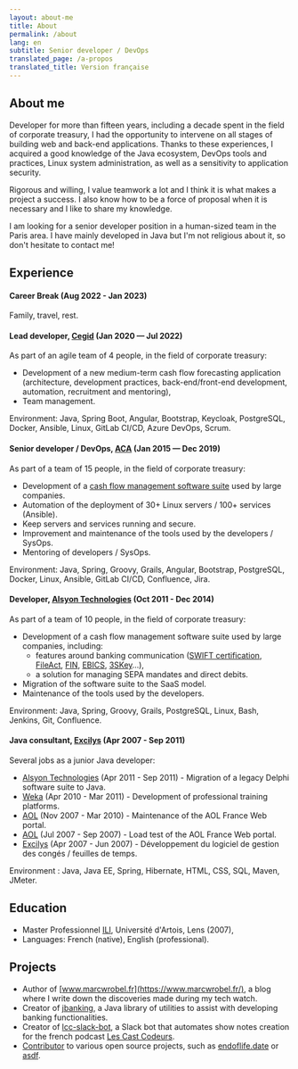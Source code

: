 ```yaml
---
layout: about-me
title: About
permalink: /about
lang: en
subtitle: Senior developer / DevOps
translated_page: /a-propos
translated_title: Version française
---
```


## About me

Developer for more than fifteen years, including a decade spent in the field of corporate treasury,
I had the opportunity to intervene on all stages of building web and back-end applications. Thanks
to these experiences, I acquired a good knowledge of the Java ecosystem, DevOps tools and practices,
Linux system administration, as well as a sensitivity to application security.

Rigorous and willing, I value teamwork a lot and I think it is what makes a project a success. I
also know how to be a force of proposal when it is necessary and I like to share my knowledge.

I am looking for a senior developer position in a human-sized team in the Paris area. I have mainly
developed in Java but I'm not religious about it, so don't hesitate to contact me!

## Experience

#### Career Break (Aug 2022 - Jan 2023)

Family, travel, rest.

#### Lead developer, [Cegid](https://www.linkedin.com/company/cegid/) (Jan 2020 — Jul 2022)

As part of an agile team of 4 people, in the field of corporate treasury:

- Development of a new medium-term cash flow forecasting application (architecture, development
  practices, back-end/front-end development, automation, recruitment and mentoring),
- Team management.

Environment: Java, Spring Boot, Angular, Bootstrap, Keycloak, PostgreSQL, Docker,
Ansible, Linux, GitLab CI/CD, Azure DevOps, Scrum.

#### Senior developer / DevOps, [ACA](https://www.cegid.com/fr/presse/cegid-confirme-lacquisition-daca/) (Jan 2015 — Dec 2019)

As part of a team of 15 people, in the field of corporate treasury:

- Development of a [cash flow management software suite](https://www.cegid.com/fr/produits/cegid-treasury/)
  used by large companies.
- Automation of the deployment of 30+ Linux servers / 100+ services (Ansible).
- Keep servers and services running and secure.
- Improvement and maintenance of the tools used by the developers / SysOps.
- Mentoring of developers / SysOps.

Environment: Java, Spring, Groovy, Grails, Angular, Bootstrap, PostgreSQL, Docker, Linux,
Ansible, GitLab CI/CD, Confluence, Jira.

#### Developer, [Alsyon Technologies](https://www.cambonpartners.com/en/transactions/none-none-62) (Oct 2011 - Dec 2014)

As part of a team of 10 people, in the field of corporate treasury:

- Development of a cash flow management software suite used by large companies, including:
  - features around banking communication
    ([SWIFT certification](https://www.swift.com/about-us/swift-partner-programme/find-partner/swift-compatible-interface-programme),
    [FileAct](https://www.swift.com/our-solutions/global-financial-messaging/fileact),
    [FIN](https://www.swift.com/our-solutions/global-financial-messaging/fin),
    [EBICS](https://fr.wikipedia.org/wiki/Electronic_Banking_Internet_Communication_Standard),
    [3SKey](https://www.swift.com/our-solutions/corporates/control/order-3skey)…),
  - a solution for managing SEPA mandates and direct debits.
- Migration of the software suite to the SaaS model.
- Maintenance of the tools used by the developers.

Environment: Java, Spring, Groovy, Grails, PostgreSQL, Linux, Bash, Jenkins, Git, Confluence.

#### Java consultant, [Excilys](https://www.linkedin.com/company/groupe-excilys/) (Apr 2007 - Sep 2011)

Several jobs as a junior Java developer:

- [Alsyon Technologies](https://www.linkedin.com/company/alsyon-technologies) (Apr 2011 - Sep 2011) -
  Migration of a legacy Delphi software suite to Java.
- [Weka](https://www.linkedin.com/company/weka-france/) (Apr 2010 - Mar 2011) - Development of
  professional training platforms.
- [AOL](https://www.linkedin.com/company/aol/) (Nov 2007 - Mar 2010) - Maintenance of the AOL
  France Web portal.
- [AOL](https://www.linkedin.com/company/aol/) (Jul 2007 - Sep 2007) - Load test of the AOL
  France Web portal.
- [Excilys](https://www.linkedin.com/company/groupe-excilys/) (Apr 2007 - Jun 2007) - Développement
  du logiciel de gestion des congés / feuilles de temps.

Environment : Java, Java EE, Spring, Hibernate, HTML, CSS, SQL, Maven, JMeter.

## Education

- Master Professionnel [ILI](https://www.cril.univ-artois.fr/master/ili/m2proili-home.html),
  Université d'Artois, Lens (2007),
- Languages: French (native), English (professional).

## Projects

- Author of [www.marcwrobel.fr](https://www.marcwrobel.fr/), a blog where I write down the
  discoveries made during my tech watch.
- Creator of [jbanking](https://github.com/marcwrobel/jbanking), a Java library of utilities to
  assist with developing banking functionalities.
- Creator of [lcc-slack-bot](https://github.com/lescastcodeurs/lcc-slack-bot), a Slack bot that
  automates show notes creation for the french podcast [Les Cast Codeurs](https://lescastcodeurs.com/).
- [Contributor](https://github.com/marcwrobel) to various open source projects, such as
  [endoflife.date](https://github.com/endoflife-date/endoflife.date) or
  [asdf](https://github.com/asdf-community).
